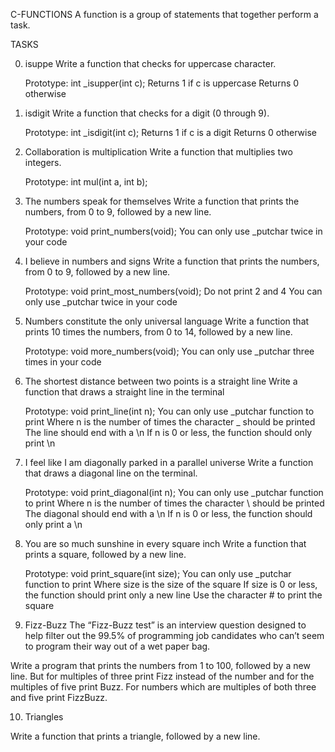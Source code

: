 C-FUNCTIONS
A function is a group of statements that together perform a task.

TASKS

0. isuppe
Write a function that checks for uppercase character.

   Prototype: int _isupper(int c);
   Returns 1 if c is uppercase
   Returns 0 otherwise

1. isdigit
Write a function that checks for a digit (0 through 9).

   Prototype: int _isdigit(int c);
   Returns 1 if c is a digit
   Returns 0 otherwise

2. Collaboration is multiplication
Write a function that multiplies two integers.

   Prototype: int mul(int a, int b);

3. The numbers speak for themselves
Write a function that prints the numbers, from 0 to 9, followed by a new line.

   Prototype: void print_numbers(void);
   You can only use _putchar twice in your code

4. I believe in numbers and signs
Write a function that prints the numbers, from 0 to 9, followed by a new line.

   Prototype: void print_most_numbers(void);
   Do not print 2 and 4
   You can only use _putchar twice in your code

5. Numbers constitute the only universal language
Write a function that prints 10 times the numbers, from 0 to 14, followed by a new line.

    Prototype: void more_numbers(void);
    You can only use _putchar three times in your code

6. The shortest distance between two points is a straight line
Write a function that draws a straight line in the terminal

    Prototype: void print_line(int n);
    You can only use _putchar function to print
    Where n is the number of times the character _ should be printed
    The line should end with a \n
    If n is 0 or less, the function should only print \n

7. I feel like I am diagonally parked in a parallel universe
Write a function that draws a diagonal line on the terminal.

    Prototype: void print_diagonal(int n);
    You can only use _putchar function to print
    Where n is the number of times the character \ should be printed
    The diagonal should end with a \n
    If n is 0 or less, the function should only print a \n

8. You are so much sunshine in every square inch
Write a function that prints a square, followed by a new line.

      Prototype: void print_square(int size);
      You can only use _putchar function to print
      Where size is the size of the square
      If size is 0 or less, the function should print only a new line
      Use the character # to print the square

9. Fizz-Buzz
The “Fizz-Buzz test” is an interview question designed to help filter out the 99.5% of programming job candidates who can’t seem to program their way out of a wet paper bag.

Write a program that prints the numbers from 1 to 100, followed by a new line. But for multiples of three print Fizz instead of the number and for the multiples of five print Buzz. For numbers which are multiples of both three and five print FizzBuzz.

10. Triangles

Write a function that prints a triangle, followed by a new line.
